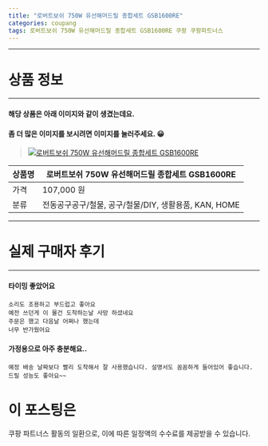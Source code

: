 ```yaml
---
title: "로버트보쉬 750W 유선해머드릴 종합세트 GSB1600RE"
categories: coupang
tags: 로버트보쉬 750W 유선해머드릴 종합세트 GSB1600RE 쿠팡 쿠팡파트너스
---
```

---

# 상품 정보

---

#### 해당 상품은 아래 이미지와 같이 생겼는데요. 
#### 좀 더 많은 이미지를 보시려면 이미지를 눌러주세요. 😀
> [![로버트보쉬 750W 유선해머드릴 종합세트 GSB1600RE](https://static.coupangcdn.com/image/affiliate/banner/ebdb711d8d7bd933251ddacdd8e4bee9@2x.jpg)](https://coupa.ng/b0m2K1)

상품명 | 로버트보쉬 750W 유선해머드릴 종합세트 GSB1600RE
-------|-------
가격 | 107,000 원
분류 | 전동공구공구/철물, 공구/철물/DIY, 생활용품, KAN, HOME

---

# 실제 구매자 후기

---


####    타이밍 좋았어요
    소리도 조용하고 부드럽고 좋아요
    예전 쓰던게 이 물건 도착하는날 사망 하셨네요
    주문은 했고 다음날 어쩌나 했는데 
    너무 반가웠어요

####    가정용으로 아주 충분해요..
    예정 배송 날짜보다 빨리 도착해서 잘 사용했습니다. 설명서도 꼼꼼하게 들어있어 좋습니다. 드릴 성능도 좋아요~~



# 이 포스팅은
쿠팡 파트너스 활동의 일환으로, 이에 따른 일정액의 수수료를 제공받을 수 있습니다.